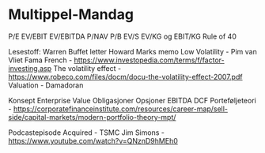 # Multippel-Mandag
P/E
EV/EBIT
EV/EBITDA
P/NAV
P/B
EV/S
EV/KG og EBIT/KG
Rule of 40

Lesestoff:
Warren Buffet letter
Howard Marks memo
Low Volatility - Pim van Vliet
Fama French - https://www.investopedia.com/terms/f/factor-investing.asp
The volatility effect - https://www.robeco.com/files/docm/docu-the-volatility-effect-2007.pdf
Valuation - Damadoran

Konsept
Enterprise Value
Obligasjoner
Opsjoner
EBITDA
DCF
Porteføljeteori - https://corporatefinanceinstitute.com/resources/career-map/sell-side/capital-markets/modern-portfolio-theory-mpt/


Podcastepisode
Acquired - TSMC
Jim Simons - https://www.youtube.com/watch?v=QNznD9hMEh0

